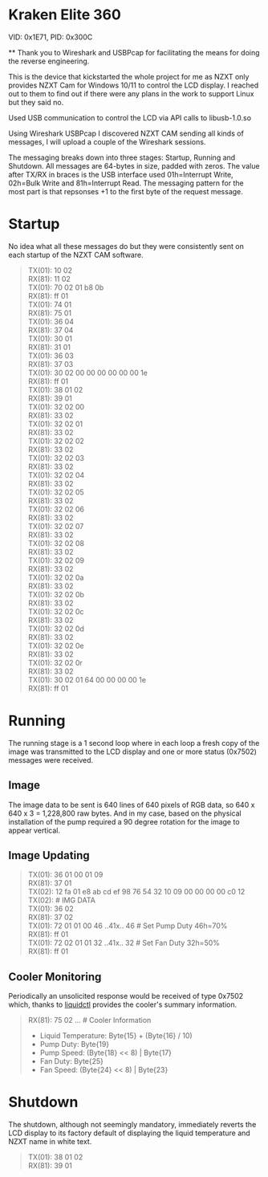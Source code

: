 # Kraken Elite 360
VID: 0x1E71, PID: 0x300C

** Thank you to Wireshark and USBPcap for facilitating the means for doing the reverse engineering.

This is the device that kickstarted the whole project for me as NZXT only provides NZXT Cam for Windows 10/11 to control the LCD display.  I reached out to them to find out if there were any plans in the work to support Linux but they said no.<br>

Used USB communication to control the LCD via API calls to libusb-1.0.so<br>

Using Wireshark USBPcap I discovered NZXT CAM sending all kinds of messages, I will upload a couple of the Wireshark sessions.<br>

The messaging breaks down into three stages: Startup, Running and Shutdown.  All messages are 64-bytes in size, padded with zeros.  The value after TX/RX in braces is the USB interface used 01h=Interrupt Write, 02h=Bulk Write and 81h=Interrupt Read. The messaging pattern for the most part is that repsonses +1 to the first byte of the request message.<br>

# Startup
No idea what all these messages do but they were consistently sent on each startup of the NZXT CAM software.<br>

> TX(01): 10 02<br>
> RX(81): 11 02<br>
> TX(01): 70 02 01 b8 0b<br>
> RX(81): ff 01<br>
> TX(01): 74 01<br>
> RX(81): 75 01<br>
> TX(01): 36 04<br>
> RX(81): 37 04<br>
> TX(01): 30 01<br>
> RX(81): 31 01<br>
> TX(01): 36 03<br>
> RX(81): 37 03<br>
> TX(01): 30 02 00 00 00 00 00 00 1e<br>
> RX(81): ff 01<br>
> TX(01): 38 01 02<br>
> RX(81): 39 01<br>
> TX(01): 32 02 00<br> RX(81): 33 02<br>
> TX(01): 32 02 01<br> RX(81): 33 02<br>
> TX(01): 32 02 02<br> RX(81): 33 02<br>
> TX(01): 32 02 03<br> RX(81): 33 02<br>
> TX(01): 32 02 04<br> RX(81): 33 02<br>
> TX(01): 32 02 05<br> RX(81): 33 02<br>
> TX(01): 32 02 06<br> RX(81): 33 02<br>
> TX(01): 32 02 07<br> RX(81): 33 02<br>
> TX(01): 32 02 08<br> RX(81): 33 02<br>
> TX(01): 32 02 09<br> RX(81): 33 02<br>
> TX(01): 32 02 0a<br> RX(81): 33 02<br>
> TX(01): 32 02 0b<br> RX(81): 33 02<br>
> TX(01): 32 02 0c<br> RX(81): 33 02<br>
> TX(01): 32 02 0d<br> RX(81): 33 02<br>
> TX(01): 32 02 0e<br> RX(81): 33 02<br>
> TX(01): 32 02 0r<br> RX(81): 33 02<br>
> TX(01): 30 02 01 64 00 00 00 00 1e<br>
> RX(81): ff 01<br>

# Running
The running stage is a 1 second loop where in each loop a fresh copy of the image was transmitted to the LCD display and one or more status (0x7502) messages were received.<br>

## Image
The image data to be sent is 640 lines of 640 pixels of RGB data, so 640 x 640 x 3 = 1,228,800 raw bytes.  And in my case, based on the physical installation of the pump required a 90 degree rotation for the image to appear vertical.<br>

## Image Updating
> TX(01): 36 01 00 01 09<br>
> RX(81): 37 01<br>
> TX(02): 12 fa 01 e8 ab cd ef 98 76 54 32 10 09 00 00 00 00 c0 12<br>
> TX(02): # IMG DATA<br>
> TX(01): 36 02<br>
> RX(81): 37 02<br>
> TX(01): 72 01 01 00 46 ..41x.. 46  # Set Pump Duty 46h=70% <br>
> RX(81): ff 01<br>
> TX(01): 72 02 01 01 32 ..41x.. 32  # Set Fan Duty 32h=50%<br>
> RX(81): ff 01<br>

## Cooler Monitoring
Periodically an unsolicited response would be received of type 0x7502 which, thanks to [liquidctl](https://github.com/liquidctl/liquidctl) provides the cooler's summary information.<br> 
> RX(81): 75 02 ... # Cooler Information<br>
> - Liquid Temperature: Byte{15} + (Byte{16} / 10)<br>
> - Pump Duty: Byte{19}<br>
> - Pump Speed: (Byte{18} << 8) | Byte{17}<br>
> - Fan Duty: Byte{25}<br>
> - Fan Speed: (Byte{24} << 8) | Byte{23}<br>

# Shutdown
The shutdown, although not seemingly mandatory, immediately reverts the LCD display to its factory default of displaying the liquid temperature and NZXT name in white text.<br>

> TX(01): 38 01 02<br>
> RX(81): 39 01<br>

